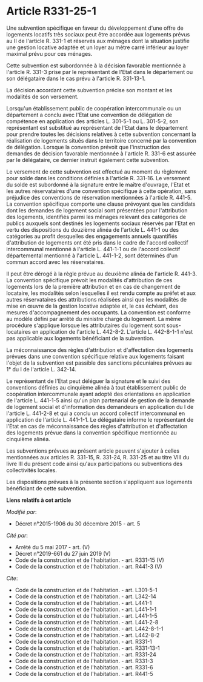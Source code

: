 # Article R331-25-1

Une subvention spécifique en faveur du développement d'une offre de logements locatifs très sociaux peut être accordée aux
logements prévus au II de l'article R. 331-1 et réservés aux ménages dont la situation justifie une gestion locative adaptée
et un loyer au mètre carré inférieur au loyer maximal prévu pour ces ménages. 

Cette subvention est subordonnée à la décision favorable mentionnée à l'article R. 331-3 prise par le représentant de l'Etat
dans le département ou son délégataire dans le cas prévu à l'article R. 331-13-1. 

La décision accordant cette subvention précise son montant et les modalités de son versement. 

Lorsqu'un établissement public de coopération intercommunale ou un département a conclu avec l'Etat une convention de
délégation de compétence en application des articles L. 301-5-1 ou L. 301-5-2, son représentant est substitué au représentant
de l'Etat dans le département pour prendre toutes les décisions relatives à cette subvention concernant la réalisation de
logements situés dans le territoire concerné par la convention de délégation. Lorsque la convention prévoit que l'instruction
des demandes de décision favorable mentionnée à l'article R. 331-6 est assurée par le délégataire, ce dernier instruit
également cette subvention. 

Le versement de cette subvention est effectué au moment du règlement pour solde dans les conditions définies à l'article R.
331-16. Le versement du solde est subordonné à la signature entre le maître d'ouvrage, l'Etat et les autres réservataires
d'une convention spécifique à cette opération, sans préjudice des conventions de réservation mentionnées à l'article R.
441-5. La convention spécifique comporte une clause prévoyant que les candidats dont les demandes de logement social sont
présentées pour l'attribution des logements, identifiés parmi les ménages relevant des catégories de publics auxquels sont
destinés les logements sociaux réservés par l'Etat en vertu des dispositions du douzième alinéa de l'article L. 441-1 ou des
catégories au profit desquelles des engagements annuels quantifiés d'attribution de logements ont été pris dans le cadre de
l'accord collectif intercommunal mentionné à l'article L. 441-1-1 ou de l'accord collectif départemental mentionné à
l'article L. 441-1-2, sont déterminés d'un commun accord avec les réservataires. 

Il peut être dérogé à la règle prévue au deuxième alinéa de l'article R. 441-3. La convention spécifique prévoit les
modalités d'attribution de ces logements lors de la première attribution et en cas de changement de locataire, les modalités
selon lesquelles il est rendu compte au préfet et aux autres réservataires des attributions réalisées ainsi que les modalités
de mise en œuvre de la gestion locative adaptée et, le cas échéant, des mesures d'accompagnement des occupants. La convention
est conforme au modèle défini par arrêté du ministre chargé du logement. La même procédure s'applique lorsque les
attributaires du logement sont sous-locataires en application de l'article L. 442-8-2. L'article L. 442-8-1-1 n'est pas
applicable aux logements bénéficiant de la subvention. 

La méconnaissance des règles d'attribution et d'affectation des logements prévues dans une convention spécifique relative aux
logements faisant l'objet de la subvention est passible des sanctions pécuniaires prévues au 1° du I de l'article L. 342-14. 

Le représentant de l'Etat peut déléguer la signature et le suivi des conventions définies au cinquième alinéa à tout
établissement public de coopération intercommunale ayant adopté des orientations en application de l'article L. 441-1-5 ainsi
qu'un plan partenarial de gestion de la demande de logement social et d'information des demandeurs en application du I de
l'article L. 441-2-8 et qui a conclu un accord collectif intercommunal en application de l'article L. 441-1-1. Le délégataire
informe le représentant de l'Etat en cas de méconnaissance des règles d'attribution et d'affectation des logements prévue
dans la convention spécifique mentionnée au cinquième alinéa. 

Les subventions prévues au présent article peuvent s'ajouter à celles mentionnées aux articles R. 331-15, R. 331-24, R.
331-25 et au titre VIII du livre III du présent code ainsi qu'aux participations ou subventions des collectivités locales. 

Les dispositions prévues à la présente section s'appliquent aux logements bénéficiant de cette subvention.

**Liens relatifs à cet article**

_Modifié par_:

  - Décret n°2015-1906 du 30 décembre 2015 - art. 5

_Cité par_:

  - Arrêté du 5 mai 2017 - art. (V)
  - Décret n°2019-661 du 27 juin 2019 (V)
  - Code de la construction et de l'habitation. - art. R331-15 (V)
  - Code de la construction et de l'habitation. - art. R441-3 (V)

_Cite_:

  - Code de la construction et de l'habitation. - art. L301-5-1
  - Code de la construction et de l'habitation. - art. L342-14
  - Code de la construction et de l'habitation. - art. L441-1
  - Code de la construction et de l'habitation. - art. L441-1-1
  - Code de la construction et de l'habitation. - art. L441-1-5
  - Code de la construction et de l'habitation. - art. L441-2-8
  - Code de la construction et de l'habitation. - art. L442-8-1-1
  - Code de la construction et de l'habitation. - art. L442-8-2
  - Code de la construction et de l'habitation. - art. R331-1
  - Code de la construction et de l'habitation. - art. R331-13-1
  - Code de la construction et de l'habitation. - art. R331-24
  - Code de la construction et de l'habitation. - art. R331-3
  - Code de la construction et de l'habitation. - art. R331-6
  - Code de la construction et de l'habitation. - art. R441-5
